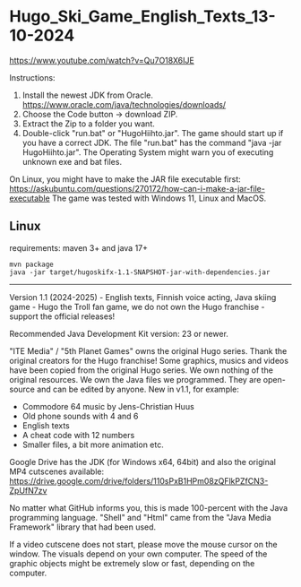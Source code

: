 # Hugo_Ski_Game_English_Texts_13-10-2024



  <a href="#" target="_blank" rel="noopener noreferrer">https://www.youtube.com/watch?v=Qu7O18X6IJE</a> 

Instructions:

1) Install the newest JDK from Oracle. https://www.oracle.com/java/technologies/downloads/
2) Choose the Code button -> download ZIP.
3) Extract the Zip to a folder you want.
4) Double-click "run.bat" or "HugoHiihto.jar". The game should start up if you have a correct JDK. The file "run.bat" has the command "java -jar HugoHiihto.jar". The Operating System might warn you of executing unknown exe and bat files.

On Linux, you might have to make the JAR file executable first: https://askubuntu.com/questions/270172/how-can-i-make-a-jar-file-executable
The game was tested with Windows 11, Linux and MacOS.

## Linux
requirements: maven 3+ and java 17+

```shell
mvn package
java -jar target/hugoskifx-1.1-SNAPSHOT-jar-with-dependencies.jar
```

------

Version 1.1 (2024-2025) - English texts, Finnish voice acting, 
Java skiing game - Hugo the Troll fan game, 
we do not own the Hugo franchise - support the official releases!


Recommended Java Development Kit version: 23 or newer.

"ITE Media" / "5th Planet Games" owns the original Hugo series. Thank the original creators for the Hugo franchise! Some graphics, musics and videos have been copied from the original Hugo series. 
We own nothing of the original resources. We own the Java files we programmed. They are open-source and can be edited by anyone. 
New in v1.1, for example: 
- Commodore 64 music by Jens-Christian Huus
- Old phone sounds with 4 and 6
- English texts
- A cheat code with 12 numbers
- Smaller files, a bit more animation etc.

Google Drive has the JDK (for Windows x64, 64bit) and also the original MP4 cutscenes available: https://drive.google.com/drive/folders/110sPxB1HPm08zQFlkPZfCN3-ZpUfN7zv 

No matter what GitHub informs you, this is made 100-percent with the Java programming language. "Shell" and "Html" came from the "Java Media Framework" library that had been used.

If a video cutscene does not start, please move the mouse cursor on the window. The visuals depend on your own computer. The speed of the graphic objects might be extremely slow or fast, depending on the computer.
